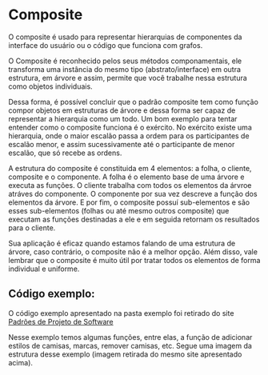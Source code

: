 # Composite

 O composite é usado para representar hierarquias de componentes da interface do usuário ou o código que funciona com grafos.

 O Composite é reconhecido pelos seus métodos componamentais, ele transforma uma instância do mesmo tipo (abstrato/interface) em outra estrutura, em árvore
e assim, permite que você trabalhe nessa estrutura como objetos individuais.

 Dessa forma, é possível concluir que o padrão composite tem como função compor objetos em estruturas de árvore e dessa forma ser capaz de representar a hierarquia como um todo.
Um bom exemplo para tentar entender como o composite funciona é o exército. No exército existe uma hierarquia, onde o maior escalão passa a ordem para os participantes
de escalão menor, e assim sucessivamente até o participante de menor escalão, que só recebe as ordens.

 A estrutura do composite é constituida em 4 elementos: a folha, o cliente, composite e o componente.
A folha é o elemento base de uma árvore e executa as funções.
O cliente trabalha com todos os elementos da árvroe atráves do componente.
O componente por sua vez descreve a função dos elementos da árvore.
E por fim, o composite possuí sub-elementos e são esses sub-elementos (folhas ou até mesmo outros composite) que executam as funções destinadas a ele e em seguida
retornam os resultados para o cliente.

 Sua aplicação é eficaz quando estamos falando de uma estrutura de árvore, caso contrário, o composite não é a melhor opção. Além disso, vale lembrar 
que o composite é muito útil por tratar todos os elementos de forma individual e uniforme.

 ## Código exemplo:
O código exemplo apresentado na pasta exemplo foi retirado do site [Padrões de Projeto de Software](http://padroesdeprojetodesoftware.blogspot.com/2012/06/nome-e-classificacao-do-padrao.html)

Nesse exemplo temos algumas funções, entre elas, a função de adicionar estilos de camisas, marcas, remover camisas, etc. Segue uma imagem da estrutura desse exemplo (imagem
retirada do mesmo site apresentado acima).
